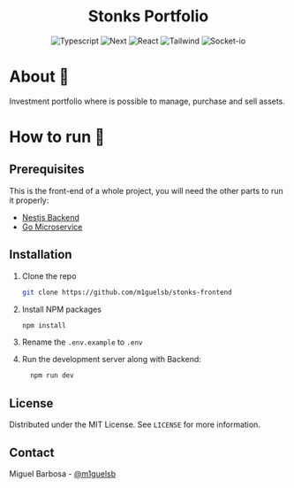 <div align="center">
  <h1>Stonks Portfolio</h1>
</div>

<p align="center">
  <img alt="Typescript" src="https://img.shields.io/badge/Typescript-black?style=for-the-badge&logo=typescript&logoColor=blue"/>

  <img alt="Next" src="https://img.shields.io/badge/Next-black?style=for-the-badge&logo=next.js&logoColor=white"/>

  <img alt="React" src="https://img.shields.io/badge/react-black.svg?style=for-the-badge&logo=react&logoColor=%2361DAFB"/>

  <img alt="Tailwind" src="https://img.shields.io/badge/tailwindcss-black.svg?style=for-the-badge&logo=tailwind-css&logoColor=%2361DAFB"/>

  <img alt="Socket-io" src="https://img.shields.io/badge/socket.io-black.svg?style=for-the-badge"/>
</p>

# About 🔎

Investment portfolio where is possible to manage, purchase and sell assets.

# How to run 🏃

## Prerequisites

This is the front-end of a whole project, you will need the other parts to run it properly:
- [Nestjs Backend](https://github.com/m1guelsb/stonks-backend)
- [Go Microservice](https://github.com/m1guelsb/stonks-b3)

## Installation

1. Clone the repo
   ```sh
   git clone https://github.com/m1guelsb/stonks-frontend
   ```
2. Install NPM packages
   ```sh
   npm install
   ```
3. Rename the `.env.example` to `.env`
  
4. Run the development server along with Backend:
   ```sh
     npm run dev
   ```

## License

Distributed under the MIT License. See `LICENSE` for more information.

## Contact

Miguel Barbosa - [@m1guelsb](https://www.linkedin.com/in/m1guelsb)
